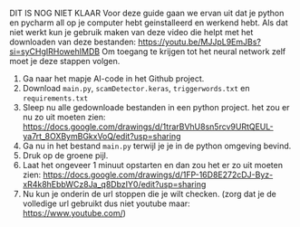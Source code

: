DIT IS NOG NIET KLAAR
Voor deze guide gaan we ervan uit dat je python en pycharm all op je computer hebt geinstalleerd en werkend hebt.
Als dat niet werkt kun je gebruik maken van deze video die helpt met het downloaden van deze bestanden: https://youtu.be/MJJpL9EmJBs?si=syCHgIRHowehIMDB
Om toegang te krijgen tot het neural network zelf moet je deze stappen volgen.

1. Ga naar het mapje AI-code in het Github project.
1. Download `main.py`, `scamDetector.keras`, `triggerwords.txt` en `requirements.txt`
1. Sleep nu alle gedownloade bestanden in een python project.
het zou er nu zo uit moeten zien:    https://docs.google.com/drawings/d/1trarBVhU8sn5rcv9URtQEUL-ya7rt_8OXBymBGkxVoQ/edit?usp=sharing 
1. Ga nu in het bestand `main.py` terwijl je je in de python omgeving bevind.
1. Druk op de groene pijl.
1. Laat het ongeveer 1 minuut opstarten en dan zou het er zo uit moeten zien: https://docs.google.com/drawings/d/1FP-16D8E272cDJ-Byz-xR4k8hEbbWCz8Ja_q8DbzIY0/edit?usp=sharing
1. Nu kun je onderin de url stoppen die je wilt checken. (zorg dat je de volledige url gebruikt dus niet youtube maar: https://www.youtube.com/)

